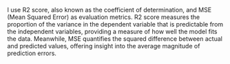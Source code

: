 I use R2 score, also known as the coefficient of determination, and MSE (Mean Squared Error) as evaluation metrics. R2 score measures the proportion of the variance in the dependent variable that is predictable from the independent variables, providing a measure of how well the model fits the data. Meanwhile, MSE quantifies the squared difference between actual and predicted values, offering insight into the average magnitude of prediction errors.
